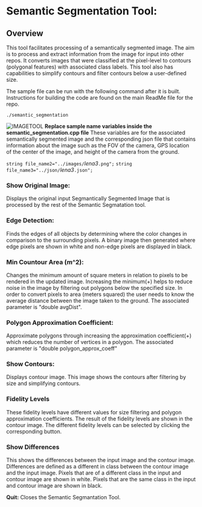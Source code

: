 # Semantic Segmentation Tool: 
## Overview

This tool facilitates processing of a semantically segmented image. The aim is to process and extract information from the image for input into other repos. It converts images that were classified at the pixel-level to contours (polygonal features) with associated class labels. This tool also has capabilities to simplify contours and filter contours below a user-defined size. 

The sample file can be run with the following command after it is built. Instructions for building the code are found on the main ReadMe file for the repo. 

`./semantic_segmentation`

![IMAGETOOL](../images/semantic1)
**Replace sample name variables inside the semantic_segmentation.cpp file**
These variables are for the associated semantically segmented image and the corresponding json file that contains information about the image such as the FOV of the camera, GPS location of the center of the image, and height of the camera from the ground.

  `string file_name2="../images/`*lena3*`.png";`
  `string file_name3="../json/`*lena3*`.json";`


### Show Original Image:
Displays the original input Segmantically Segmented Image that is processed by the rest of the Semantic Segmatation tool.


### Edge Detection: 
Finds the edges of all objects by determining where the color changes in comparison to the surrounding pixels. A binary image then generated where edge pixels are shown in white and non-edge pixels are displayed in black. 


### Min Countour Area (m^2):
Changes the minimum amount of square meters in relation to pixels to be rendered in the updated image. Increasing the minimum(+) helps to reduce noise in the image by filtering out polygons below the specified size.
In order to convert pixels to area (meters squared) the user needs to know the average distance between the image taken to the ground. The associated parameter is "double avgDist".


### Polygon Approximation Coefficient:
Approximate polygons through increasing the approximation coefficient(+) which reduces the number of vertices in a polygon.
The associated parameter is "double polygon_approx_coeff"


### Show Contours:
Displays contour image. This image shows the contours after filtering by size and simplifying contours. 

### Fidelity Levels
These fidelity levels have different values for size filtering and polygon approximation coefficients. The result of the fidelity levels are shown in the contour image. The different fidelity levels can be selected by clicking the corresponding button. 


### Show Differences
This shows the differences between the input image and the contour image. Differences are defined as a different in class between the contour image and the input image. Pixels that are of a different class in the input and contour image are shown in white. Pixels that are the same class in the input and contour image are shown in black. 


**Quit:**
Closes the Semantic Segmantation Tool.



